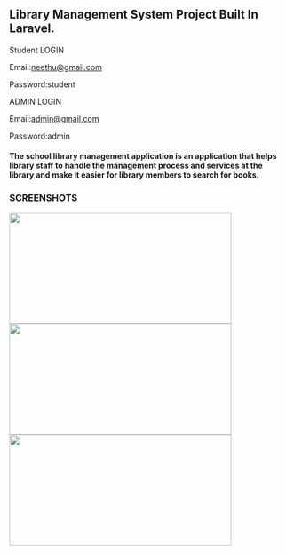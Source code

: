 ## Library Management System Project Built In Laravel.
Student LOGIN

Email:neethu@gmail.com

Password:student

ADMIN LOGIN

Email:admin@gmail.com

Password:admin

#### The school library management application is an application that helps library staff to handle the management process and services at the library and make it easier for library members to search for books.


### SCREENSHOTS

<img src="https://user-images.githubusercontent.com/100218126/180140296-413c9262-9d8f-4d9d-b5b4-becdf970fc97.JPG" width="400" height="200" />
<img src="https://user-images.githubusercontent.com/100218126/180140404-8d672039-a512-4876-bcab-0b3991b63e5d.JPG" width="400" height="200" />
<img src="https://user-images.githubusercontent.com/100218126/180140488-240e9361-e3b8-457c-8dd7-bd4632b7ad04.JPG" width="400" height="200" />




